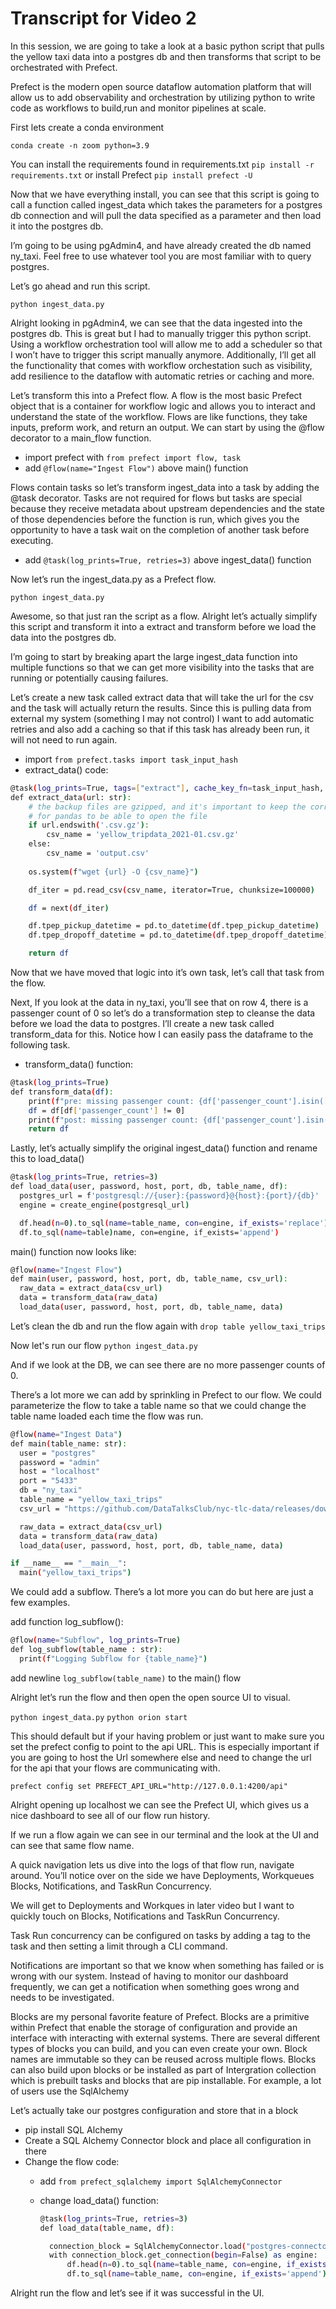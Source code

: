 # Transcript for Video 2

In this session, we are going to take a look at a basic python script that pulls the yellow taxi data into a postgres db and then transforms that script to be orchestrated with Prefect.

Prefect is the modern open source dataflow automation platform that will allow us to add observability and orchestration by utilizing python to write code as workflows to build,run and monitor pipelines at scale.

First lets create a conda environment

`conda create -n zoom python=3.9`

You can install the requirements found in requirements.txt `pip install -r requirements.txt` or install Prefect `pip install prefect -U`

Now that we have everything install, you can see that this script is going to call a function called ingest_data which takes the parameters for a postgres db connection and will pull the data specified as a parameter and then load it into the postgres db.

I’m going to be using pgAdmin4, and have already created the db named ny_taxi. Feel free to use whatever tool you are most familiar with to query postgres.

Let’s go ahead and run this script.

`python ingest_data.py`

Alright looking in pgAdmin4, we can see that the data ingested into the postgres db. This is great but I had to manually trigger this python script. Using a workflow orchestration tool will allow me to add a scheduler so that I won’t have to trigger this script manually anymore. Additionally, I’ll get all the functionality that comes with workflow orchestation such as visibility, add resilience to the dataflow with automatic retries or caching and more.

Let’s transform this into a Prefect flow. A flow is the most basic Prefect object that is a container for workflow logic and allows you to interact and understand the state of the workflow. Flows are like functions, they take inputs, preform work, and return an output. We can start by using the @flow decorator to a main_flow function.

- import prefect with `from prefect import flow, task`
- add `@flow(name="Ingest Flow")` above main() function

Flows contain tasks so let’s transform ingest_data into a task by adding the @task decorator. Tasks are not required for flows but tasks are special because they receive metadata about upstream dependencies and the state of those dependencies before the function is run, which gives you the opportunity to have a task wait on the completion of another task before executing.

- add `@task(log_prints=True, retries=3)` above ingest_data() function

Now let’s run the ingest_data.py as a Prefect flow.

`python ingest_data.py`

Awesome, so that just ran the script as a flow.  Alright let’s actually simplify this script and transform it into a extract and transform before we load the data into the postgres db.

I’m going to start by breaking apart the large ingest_data function into multiple functions so that we can get more visibility into the tasks that are running or potentially causing failures.

Let’s create a new task called extract data that will take the url for the csv and the task will actually return the results. Since this is pulling data from external my system (something I may not control) I want to add automatic retries and also add a caching so that if this task has already been run, it will not need to run again.

- import `from prefect.tasks import task_input_hash`
- extract_data() code:

```bash
@task(log_prints=True, tags=["extract"], cache_key_fn=task_input_hash, cache_expiration=timedelta(days=1))
def extract_data(url: str):
    # the backup files are gzipped, and it's important to keep the correct extension
    # for pandas to be able to open the file
    if url.endswith('.csv.gz'):
        csv_name = 'yellow_tripdata_2021-01.csv.gz'
    else:
        csv_name = 'output.csv'
    
    os.system(f"wget {url} -O {csv_name}")

    df_iter = pd.read_csv(csv_name, iterator=True, chunksize=100000)

    df = next(df_iter)

    df.tpep_pickup_datetime = pd.to_datetime(df.tpep_pickup_datetime)
    df.tpep_dropoff_datetime = pd.to_datetime(df.tpep_dropoff_datetime)

    return df
```

Now that we have moved that logic into it’s own task, let’s call that task from the flow.

Next, If you look at the data in ny_taxi, you’ll see that on row 4, there is a passenger count of 0 so let’s do a transformation step to cleanse the data before we load the data to postgres. I’ll create a new task called transform_data for this. Notice how I can easily pass the dataframe to the following task.

- transform_data() function:

```bash
@task(log_prints=True)
def transform_data(df):
    print(f"pre: missing passenger count: {df['passenger_count'].isin([0]).sum()}")
    df = df[df['passenger_count'] != 0]
    print(f"post: missing passenger count: {df['passenger_count'].isin([0]).sum()}")
    return df
```

Lastly, let’s actually simplify the original ingest_data() function and rename this to load_data()

```bash
@task(log_prints=True, retries=3)
def load_data(user, password, host, port, db, table_name, df):
  postgres_url = f'postgresql://{user}:{password}@{host}:{port}/{db}'
  engine = create_engine(postgresql_url)

  df.head(n=0).to_sql(name=table_name, con=engine, if_exists='replace')
  df.to_sql(name=table)name, con=engine, if_exists='append')
```

main() function now looks like:

```bash
@flow(name="Ingest Flow")
def main(user, password, host, port, db, table_name, csv_url):
  raw_data = extract_data(csv_url)
  data = transform_data(raw_data)
  load_data(user, password, host, port, db, table_name, data)
```

Let’s clean the db and run the flow again with `drop table yellow_taxi_trips`

Now let's run our flow `python ingest_data.py`

And if we look at the DB, we can see there are no more passenger counts of 0.

There’s a lot more we can add by sprinkling in Prefect to our flow. We could parameterize the flow to take a table name so that we could change the table name loaded each time the flow was run.

```bash
@flow(name="Ingest Data")
def main(table_name: str):
  user = "postgres"
  password = "admin"
  host = "localhost"
  port = "5433"
  db = "ny_taxi"
  table_name = "yellow_taxi_trips"
  csv_url = "https://github.com/DataTalksClub/nyc-tlc-data/releases/download/yellow/yellow_tripdata_2021-01.csv.gz"

  raw_data = extract_data(csv_url)
  data = transform_data(raw_data)
  load_data(user, password, host, port, db, table_name, data)

if __name__ == "__main__":
  main("yellow_taxi_trips")
```

We could add a subflow. There’s a lot more you can do but here are just a few examples.

add function log_subflow():

```bash
@flow(name="Subflow", log_prints=True)
def log_subflow(table_name : str):
  print(f"Logging Subflow for {table_name}")
```

add newline `log_subflow(table_name)` to the main() flow

Alright let’s run the flow and then open the open source UI to visual.

`python ingest_data.py`
`python orion start`

This should default but if your having problem or just want to make sure you set the prefect config to point to the api URL. This is especially important if you are going to host the Url somewhere else and need to change the url for the api that your flows are communicating with.

`prefect config set PREFECT_API_URL="http://127.0.0.1:4200/api"`

Alright opening up localhost we can see the Prefect UI, which gives us a nice dashboard to see all of our flow run history.

If we run a flow again we can see <flow name> in our terminal and the look at the UI and can see that same flow name.

A quick navigation lets us dive into the logs of that flow run, navigate around. You’ll notice over on the side we have Deployments, Workqueues Blocks, Notifications, and TaskRun Concurrency.

We will get to Deployments and Workques in later video but I want to quickly touch on Blocks, Notifications and TaskRun Concurrency.  

Task Run concurrency can be configured on tasks by adding a tag to the task and then setting a limit through a CLI command.

Notifications are important so that we know when something has failed or is wrong with our system. Instead of having to monitor our dashboard frequently, we can get a notification when something goes wrong and needs to be investigated.

Blocks are my personal favorite feature of Prefect. Blocks are a primitive within Prefect that enable the storage of configuration and provide an interface with interacting with external systems. There are several different types of blocks you can build, and you can even create your own. Block names are immutable so they can be reused across multiple flows. Blocks can also build upon blocks or be installed as part of Intergration collection which is prebuilt tasks and blocks that are pip installable. For example, a lot of users use the SqlAlchemy

Let’s actually take our postgres configuration and store that in a block

- pip install SQL Alchemy
- Create a SQL Alchemy Connector block and place all configuration in there
- Change the flow code:
  - add `from prefect_sqlalchemy import SqlAlchemyConnector`
  - change load_data() function:

    ```bash
    @task(log_prints=True, retries=3)
    def load_data(table_name, df):
    
      connection_block = SqlAlchemyConnector.load("postgres-connector")
      with connection_block.get_connection(begin=False) as engine:
          df.head(n=0).to_sql(name=table_name, con=engine, if_exists='replace')
          df.to_sql(name=table_name, con=engine, if_exists='append')

    ```

Alright run the flow and let’s see if it was successful in the UI.
